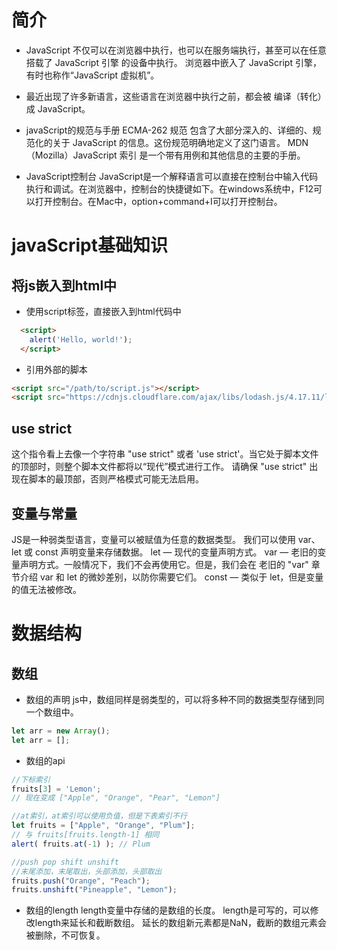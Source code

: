 # 简介
- JavaScript 不仅可以在浏览器中执行，也可以在服务端执行，甚至可以在任意搭载了 JavaScript 引擎 的设备中执行。
浏览器中嵌入了 JavaScript 引擎，有时也称作“JavaScript 虚拟机”。

- 最近出现了许多新语言，这些语言在浏览器中执行之前，都会被 编译（转化）成 JavaScript。

- javaScript的规范与手册
ECMA-262 规范 包含了大部分深入的、详细的、规范化的关于 JavaScript 的信息。这份规范明确地定义了这门语言。
MDN（Mozilla）JavaScript 索引 是一个带有用例和其他信息的主要的手册。
- JavaScript控制台
JavaScript是一个解释语言可以直接在控制台中输入代码执行和调试。在浏览器中，控制台的快捷键如下。在windows系统中，F12可以打开控制台。在Mac中，option+command+I可以打开控制台。
# javaScript基础知识

## 将js嵌入到html中
- 使用script标签，直接嵌入到html代码中
```html
  <script>
    alert('Hello, world!');
  </script>
```
- 引用外部的脚本
```html
<script src="/path/to/script.js"></script>
<script src="https://cdnjs.cloudflare.com/ajax/libs/lodash.js/4.17.11/lodash.js"></script>
```
## use strict
这个指令看上去像一个字符串 "use strict" 或者 'use strict'。当它处于脚本文件的顶部时，则整个脚本文件都将以“现代”模式进行工作。
请确保 "use strict" 出现在脚本的最顶部，否则严格模式可能无法启用。

## 变量与常量
JS是一种弱类型语言，变量可以被赋值为任意的数据类型。
我们可以使用 var、let 或 const 声明变量来存储数据。
let — 现代的变量声明方式。
var — 老旧的变量声明方式。一般情况下，我们不会再使用它。但是，我们会在 老旧的 "var" 章节介绍 var 和 let 的微妙差别，以防你需要它们。
const — 类似于 let，但是变量的值无法被修改。

## 

# 数据结构
## 数组
- 数组的声明
js中，数组同样是弱类型的，可以将多种不同的数据类型存储到同一个数组中。
```js
let arr = new Array();
let arr = [];
```
- 数组的api
```js
//下标索引
fruits[3] = 'Lemon'; 
// 现在变成 ["Apple", "Orange", "Pear", "Lemon"]

//at索引，at索引可以使用负值，但是下表索引不行
let fruits = ["Apple", "Orange", "Plum"];
// 与 fruits[fruits.length-1] 相同
alert( fruits.at(-1) ); // Plum

//push pop shift unshift
//末尾添加，末尾取出，头部添加，头部取出
fruits.push("Orange", "Peach");
fruits.unshift("Pineapple", "Lemon");

```
- 数组的length
length变量中存储的是数组的长度。
length是可写的，可以修改length来延长和截断数组。
延长的数组新元素都是NaN，截断的数组元素会被删除，不可恢复。